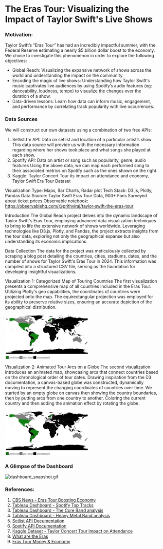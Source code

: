 # The Eras Tour: Visualizing the Impact of Taylor Swift's Live Shows

### Motivation:

Taylor Swift’s “Eras Tour” has had an incredibly impactful summer, with the Federal Reserve estimating a nearly $5 billion dollar boost to the economy. We chose to investigate this phenomenon in order to explore the following objectives:

- Global Reach: Visualizing the expansive network of shows across the world and understanding the impact on the community.
- Encoding the magic of live shows: Understanding how Taylor Swift's music captivates live audiences by using Spotify’s audio features (eg: danceability, loudness, tempo) to visualize the changes over the duration of a show.
- Data-driven lessons: Learn how data can inform music, engagement, and performance by correlating track popularity with live occurrences.


### Data Sources

We will construct our own datasets using a combination of two free APIs:
1. Setlist.fm API: Data on setlist and location of a particular artist’s show
This data source will provide us with the necessary information regarding where her shows took place and what songs she played at each show.
2. Spotify API: Data on artist or song such as popularity, genre, audio features
Using the above data, we can map each performed song to their associated metrics on Spotify such as the ones shown on the right.
3. Kaggle: Taylor Concert Tour its impact on attendance and economy, Taylor Swift Era Tour Dataset

Visualization Type: Maps, Bar Charts, Radar plot
Tech Stack: D3.js, Plotly, Pandas
Data Source: Taylor Swift Eras Tour Data, 900+ Fans Surveyed about ticket prices
Observable notebook: https://observablehq.com/@prithviraj/taylor-swift-the-eras-tour 

Introduction
The Global Reach project delves into the dynamic landscape of Taylor Swift's Eras Tour, employing advanced data visualization techniques to bring to life the extensive network of shows worldwide. Leveraging technologies like D3.js, Plotly, and Pandas, the project extracts insights from the tour data, exploring not only the geographical expanse but also understanding its economic implications.

Data Collection
The data for the project was meticulously collected by scraping a blog post detailing the countries, cities, stadiums, dates, and the number of shows for Taylor Swift's Eras Tour in 2024. This information was compiled into a structured CSV file, serving as the foundation for developing insightful visualizations.


Visualization 1: Categorized Map of Touring Countries
The first visualization presents a comprehensive map of all countries included in the Eras Tour. Utilizing Plotly's geo capabilities, the coordinates of countries were projected onto the map. The equirectangular projection was employed for its ability to preserve relative sizes, ensuring an accurate depiction of the geographical distribution.

![tour_countries.png](tour_countries.png)

Visualization 2: Animated Tour Arcs on a Globe
The second visualization introduces an animated map, showcasing arcs that connect countries based on the chronological order of tour dates. Drawing inspiration from the D3 documentation, a canvas-based globe was constructed, dynamically moving to represent the changing coordinates of countries over time. We started by an empty globe on canvas then showing the country boundaries, then by putting arcs from one country to another. Coloring the current country and then adding the animation effect by rotating the globe.

![tour_countries_animated.png](tour_countries.png)

### A Glimpse of the Dashboard
![dashboard_snapshot.gif](dashboard_snapshot.gif)
   

### References:

1. [CBS News - Eras Tour Boosting Economy](https://www.cbsnews.com/news/taylor-swift-eras-tour-boosted-economy-tourism-federal-reserve-how-much-money-made/)
2. [Tableau Dashboard - Spotify Top Tracks](https://www.tableau.com/community/music/spotify-top-tracks)
3. [Tableau Dashboard - The Cure Band analysis](https://www.tableau.com/community/music/the-cure)
4. [Tableau Dashboard - Heavy Metal Band analysis](https://www.tableau.com/community/music/heavy-metal)
5. [Setlist API Documentation](https://api.setlist.fm/docs/1.0/ui/index.html)
6. [Spotify API Documentation](https://developer.spotify.com/documentation/web-api)
7. [Kaggle Dataset - Taylor Concert Tour Impact on Attendance](https://www.kaggle.com/datasets/gayu14/taylor-concert-tours-impact-on-attendance-and/data)
8. [What are the Eras](https://www.lsureveille.com/entertainment/what-are-the-eras-on-taylor-swifts-the-eras-tour/article_1ac1587a-cdc6-11ed-8c34-0fdc3d371c29.html)
9. [Eras Tour Money & Economy](https://time.com/6307420/taylor-swift-eras-tour-money-economy/)
